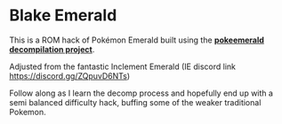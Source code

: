# Blake Emerald

This is a ROM hack of Pokémon Emerald built using the [**pokeemerald decompilation project**](https://github.com/pret/pokeemerald).

Adjusted from the fantastic Inclement Emerald (IE discord link https://discord.gg/ZQpuvD6NTs)


Follow along as I learn the decomp process and hopefully end up with a semi balanced difficulty hack, buffing some of the weaker traditional Pokemon.



